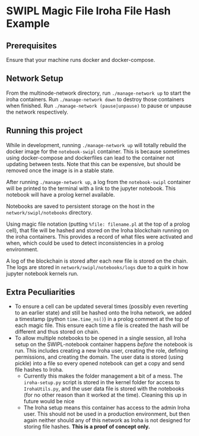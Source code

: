 # SWIPL Magic File Iroha File Hash Example

## Prerequisites
Ensure that your machine runs docker and docker-compose.

## Network Setup
From the multinode-network directory, run
`./manage-network up`
to start the iroha containers. Run
`./manage-network down`
to destroy those containers when finished.
Run
`./manage-network (pause|unpause)`
to pause or unpause the network respectively.

## Running this project
While in development, running `./manage-network up` will totally rebuild the docker image for the `notebook-swipl` container. This is because sometimes using docker-compose and dockerfiles can lead to the container not updating between tests. Note that this can be expensive, but should be removed once the image is in a stable state.

After running `./manage-network up`, a log from the `notebook-swipl` container will be printed to the terminal with a link to the jupyter notebook. This notebook will have a prolog kernel available.

Notebooks are saved to persistent storage on the host in the `network/swipl/notebooks` directory. 

Using magic file notation (putting `%file: filename.pl` at the top of a prolog cell), that file will be hashed and stored on the Iroha blockchain running on the iroha containers. This provides a record of what files were activated and when, which could be used to detect inconsistencies in a prolog environment.

A log of the blockchain is stored after each new file is stored on the chain. The logs are stored in `network/swipl/notebooks/logs` due to a quirk in how jupyter notebook kernels run.

## Extra Peculiarities
- To ensure a cell can be updated several times (possibly even reverting to an earlier state) and still be hashed onto the Iroha network, we added a timestamp (python `time.time_ns()`) in a prolog comment at the top of each magic file. This ensure each time a file is created the hash will be different and thus stored on chain.
- To allow multiple notebooks to be opened in a single session, all Iroha setup on the SWIPL-notebook container happens *before* the notebook is run. This includes creating a new Iroha user, creating the role, defining permissions, and creating the domain. The user data is stored (using pickle) into a file so every opened notebook can get a copy and send file hashes to Iroha.
    - Currently this makes the folder management a bit of a mess. The `iroha-setup.py` script is stored in the kernel folder for access to `IrohaUtils.py`, and the user data file is stored with the notebooks (for no other reason than it worked at the time). Cleaning this up in future would be nice
    - The Iroha setup means this container has access to the admin Iroha user. This should not be used in a production environment, but then again neither should any of this network as Iroha is not designed for storing file hashes. **This is a proof of concept only.**
